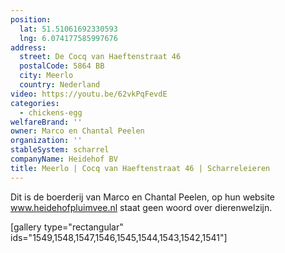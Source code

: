 ```yaml
---
position:
  lat: 51.51061692330593
  lng: 6.074177585997676
address:
  street: De Cocq van Haeftenstraat 46
  postalCode: 5864 BB
  city: Meerlo
  country: Nederland
video: https://youtu.be/62vkPqFevdE
categories:
  - chickens-egg
welfareBrand: ''
owner: Marco en Chantal Peelen
organization: ''
stableSystem: scharrel
companyName: Heidehof BV
title: Meerlo | Cocq van Haeftenstraat 46 | Scharreleieren
---
```


Dit is de boerderij van Marco en Chantal Peelen, op hun website www.heidehofpluimvee.nl staat geen woord over dierenwelzijn.

[gallery type="rectangular" ids="1549,1548,1547,1546,1545,1544,1543,1542,1541"]
